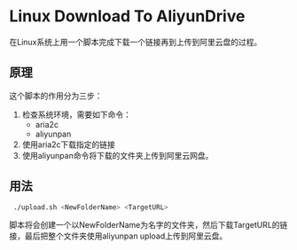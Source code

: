 #  Linux Download To AliyunDrive
在Linux系统上用一个脚本完成下载一个链接再到上传到阿里云盘的过程。

## 原理
这个脚本的作用分为三步：
1. 检查系统环境，需要如下命令：
    - aria2c
    - aliyunpan
2. 使用aria2c下载指定的链接
3. 使用aliyunpan命令将下载的文件夹上传到阿里云网盘。

## 用法
```bash
 ./upload.sh <NewFolderName> <TargetURL>
```
脚本将会创建一个以NewFolderName为名字的文件夹，然后下载TargetURL的链接，最后把整个文件夹使用aliyunpan upload上传到阿里云盘。
